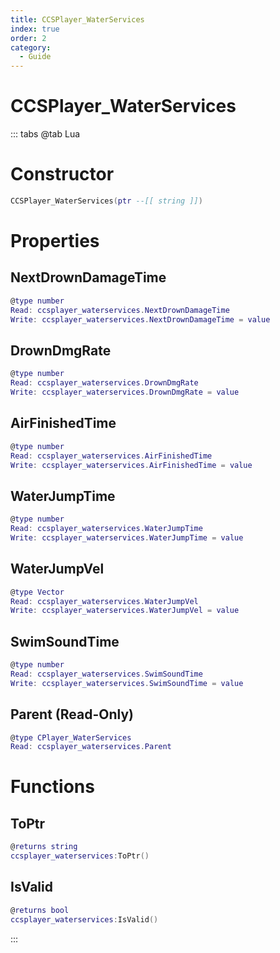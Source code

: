 ```yaml
---
title: CCSPlayer_WaterServices
index: true
order: 2
category:
  - Guide
---
```


# CCSPlayer_WaterServices

::: tabs
@tab Lua
# Constructor
```lua
CCSPlayer_WaterServices(ptr --[[ string ]])
```
# Properties
## NextDrownDamageTime 
```lua
@type number
Read: ccsplayer_waterservices.NextDrownDamageTime
Write: ccsplayer_waterservices.NextDrownDamageTime = value
```
## DrownDmgRate 
```lua
@type number
Read: ccsplayer_waterservices.DrownDmgRate
Write: ccsplayer_waterservices.DrownDmgRate = value
```
## AirFinishedTime 
```lua
@type number
Read: ccsplayer_waterservices.AirFinishedTime
Write: ccsplayer_waterservices.AirFinishedTime = value
```
## WaterJumpTime 
```lua
@type number
Read: ccsplayer_waterservices.WaterJumpTime
Write: ccsplayer_waterservices.WaterJumpTime = value
```
## WaterJumpVel 
```lua
@type Vector
Read: ccsplayer_waterservices.WaterJumpVel
Write: ccsplayer_waterservices.WaterJumpVel = value
```
## SwimSoundTime 
```lua
@type number
Read: ccsplayer_waterservices.SwimSoundTime
Write: ccsplayer_waterservices.SwimSoundTime = value
```
## Parent (Read-Only)
```lua
@type CPlayer_WaterServices
Read: ccsplayer_waterservices.Parent
```
# Functions
## ToPtr
```lua
@returns string
ccsplayer_waterservices:ToPtr()
```
## IsValid
```lua
@returns bool
ccsplayer_waterservices:IsValid()
```

:::